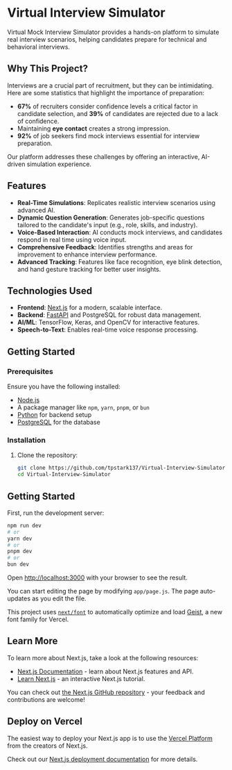 # Virtual Interview Simulator

Virtual Mock Interview Simulator provides a hands-on platform to simulate real interview scenarios, helping candidates prepare for technical and behavioral interviews.

## Why This Project?

Interviews are a crucial part of recruitment, but they can be intimidating. Here are some statistics that highlight the importance of preparation:

- **67%** of recruiters consider confidence levels a critical factor in candidate selection, and **39%** of candidates are rejected due to a lack of confidence.
- Maintaining **eye contact** creates a strong impression.
- **92%** of job seekers find mock interviews essential for interview preparation.

Our platform addresses these challenges by offering an interactive, AI-driven simulation experience.

## Features

- **Real-Time Simulations**: Replicates realistic interview scenarios using advanced AI.
- **Dynamic Question Generation**: Generates job-specific questions tailored to the candidate's input (e.g., role, skills, and industry).
- **Voice-Based Interaction**: AI conducts mock interviews, and candidates respond in real time using voice input.
- **Comprehensive Feedback**: Identifies strengths and areas for improvement to enhance interview performance.
- **Advanced Tracking**: Features like face recognition, eye blink detection, and hand gesture tracking for better user insights.

## Technologies Used

- **Frontend**: [Next.js](https://nextjs.org) for a modern, scalable interface.
- **Backend**: [FastAPI](https://fastapi.tiangolo.com) and PostgreSQL for robust data management.
- **AI/ML**: TensorFlow, Keras, and OpenCV for interactive features.
- **Speech-to-Text**: Enables real-time voice response processing.

## Getting Started

### Prerequisites

Ensure you have the following installed:

- [Node.js](https://nodejs.org)
- A package manager like `npm`, `yarn`, `pnpm`, or `bun`
- [Python](https://www.python.org) for backend setup
- [PostgreSQL](https://www.postgresql.org) for the database

### Installation

1. Clone the repository:
   ```bash
   git clone https://github.com/tpstark137/Virtual-Interview-Simulator.git
   cd Virtual-Interview-Simulator
   ```

## Getting Started

First, run the development server:

```bash
npm run dev
# or
yarn dev
# or
pnpm dev
# or
bun dev
```

Open [http://localhost:3000](http://localhost:3000) with your browser to see the result.

You can start editing the page by modifying `app/page.js`. The page auto-updates as you edit the file.

This project uses [`next/font`](https://nextjs.org/docs/app/building-your-application/optimizing/fonts) to automatically optimize and load [Geist](https://vercel.com/font), a new font family for Vercel.

## Learn More

To learn more about Next.js, take a look at the following resources:

- [Next.js Documentation](https://nextjs.org/docs) - learn about Next.js features and API.
- [Learn Next.js](https://nextjs.org/learn) - an interactive Next.js tutorial.

You can check out [the Next.js GitHub repository](https://github.com/vercel/next.js) - your feedback and contributions are welcome!

## Deploy on Vercel

The easiest way to deploy your Next.js app is to use the [Vercel Platform](https://vercel.com/new?utm_medium=default-template&filter=next.js&utm_source=create-next-app&utm_campaign=create-next-app-readme) from the creators of Next.js.

Check out our [Next.js deployment documentation](https://nextjs.org/docs/app/building-your-application/deploying) for more details.
